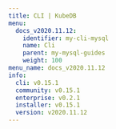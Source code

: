 ```yaml
---
title: CLI | KubeDB
menu:
  docs_v2020.11.12:
    identifier: my-cli-mysql
    name: Cli
    parent: my-mysql-guides
    weight: 100
menu_name: docs_v2020.11.12
info:
  cli: v0.15.1
  community: v0.15.1
  enterprise: v0.2.1
  installer: v0.15.1
  version: v2020.11.12
---
```


